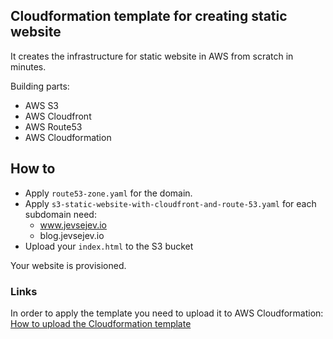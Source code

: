 ## Cloudformation template for creating static website

It creates the infrastructure for static website in AWS from scratch in minutes.

Building parts:
- AWS S3
- AWS Cloudfront
- AWS Route53
- AWS Cloudformation

## How to

- Apply `route53-zone.yaml` for the domain.
- Apply `s3-static-website-with-cloudfront-and-route-53.yaml` for each subdomain need:
    - www.jevsejev.io
    - blog.jevsejev.io
- Upload your `index.html` to the S3 bucket

Your website is provisioned.

### Links

In order to apply the template you need to upload it to AWS Cloudformation: [How to upload the Cloudformation template](http://docs.aws.amazon.com/AWSCloudFormation/latest/UserGuide/cfn-using-console-create-stack-template.html)
